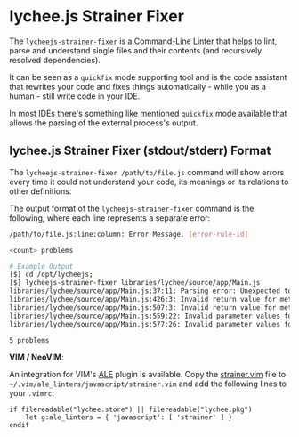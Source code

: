 
# lychee.js Strainer Fixer

The `lycheejs-strainer-fixer` is a Command-Line Linter that
helps to lint, parse and understand single files and their
contents (and recursively resolved dependencies).

It can be seen as a `quickfix` mode supporting tool and is
the code assistant that rewrites your code and fixes things
automatically - while you as a human - still write code in
your IDE.

In most IDEs there's something like mentioned `quickfix` mode
available that allows the parsing of the external process's
output.


## lychee.js Strainer Fixer (stdout/stderr) Format

The `lycheejs-strainer-fixer /path/to/file.js` command will
show errors every time it could not understand your code,
its meanings or its relations to other definitions.

The output format of the `lycheejs-strainer-fixer` command is
the following, where each line represents a separate error:

```bash
/path/to/file.js:line:column: Error Message. [error-rule-id]

<count> problems
```

```bash
# Example Output
[$] cd /opt/lycheejs;
[$] lycheejs-strainer-fixer libraries/lychee/source/app/Main.js
libraries/lychee/source/app/Main.js:37:11: Parsing error: Unexpected token an. [parser-error]
libraries/lychee/source/app/Main.js:426:3: Invalid return value for method "init()". [no-return-value]
libraries/lychee/source/app/Main.js:507:3: Invalid return value for method "destroy()". [no-return-value]
libraries/lychee/source/app/Main.js:559:22: Invalid parameter values for "id" for method "setState()". [no-parameter-value]
libraries/lychee/source/app/Main.js:577:26: Invalid parameter values for "whatever" for method "getState()". [no-parameter-value]

5 problems
```


**VIM / NeoVIM**:

An integration for VIM's [ALE](https://github.com/w0rp/ALE) plugin
is available. Copy the [strainer.vim](../bin/linter/ale/strainer.vim)
file to `~/.vim/ale_linters/javascript/strainer.vim` and add the
following lines to your `.vimrc`:

```vim
if filereadable("lychee.store") || filereadable("lychee.pkg")
	let g:ale_linters = { 'javascript': [ 'strainer' ] }
endif
```

